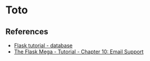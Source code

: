 # Toto

## References
* [Flask tutorial - database](https://flask.palletsprojects.com/en/1.1.x/tutorial/database/)
* [The Flask Mega - Tutorial - Chapter 10: Email Support](https://blog.miguelgrinberg.com/post/the-flask-mega-tutorial-part-x-email-support)
